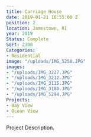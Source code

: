 ```yaml
---
title: Carriage House
date: 2019-01-21 16:55:00 Z
position: 2
location: Jamestown, RI
year: 2019
Status: Complete
SqFt: 2300
Categories:
- Residential
image: "/uploads/IMG_5258.JPG"
images:
- "/uploads/IMG_3227.JPG"
- "/uploads/IMG_3212.JPG"
- "/uploads/IMG_3115.JPG"
- "/uploads/IMG_3180.JPG"
- "/uploads/IMG_5294.JPG"
Projects:
- Bay View
- Ocean View
---
```


Project Description.
